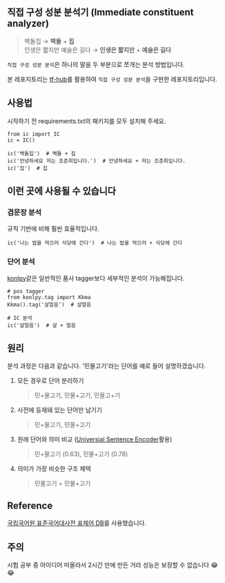 ## 직접 구성 성분 분석기 (Immediate constituent analyzer)


> 벽돌집 → **벽돌** + **집**<br>인생은 짧지만 예술은 길다 → **인생은 짧지만** + **예술은 길다**


`직접 구성 성분 분석`은 하나의 말을 두 부분으로 쪼개는 분석 방법입니다.

본 레포지토리는 [tf-hub](https://www.tensorflow.org/hub?hl=ko)를 활용하여 `직접 구성 성분 분석`을 구현한 레포지토리입니다.


## 사용법

시작하기 전 requirements.txt의 패키지를 모두 설치해 주세요.

```python3
from ic import IC
ic = IC()

ic('벽돌집')  # 벽돌 + 집
ic('안녕하세요 저는 조준희입니다.')  # 안녕하세요 + 저는 조준희입니다.
ic('집')  # 집
```

## 이런 곳에 사용될 수 있습니다

### 겹문장 분석

  규칙 기반에 비해 훨씬 효율적입니다.

  ```python3
  ic('나는 밥을 먹으러 식당에 간다')  # 나는 밥을 먹으러 + 식당에 간다
  ```
 
### 단어 분석

  [konlpy](https://konlpy.org/en/latest/)같은 일반적인 품사 tagger보다 세부적인 분석이 가능해집니다.
  ```python3
  # pos tagger
  from konlpy.tag import Kkma
  Kkma().tag('살얼음')  # 살얼음
  
  # IC 분석
  ic('살얼음')  # 살 + 얼음
  ```

## 원리

분석 과정은 다음과 같습니다. '민물고기'라는 단어를 예로 들어 설명하겠습니다.

1. 모든 경우로 단어 분리하기
    > 민+물고기, 민물+고기, 민물고+기
  
2. 사전에 등재돼 있는 단어만 남기기
    > 민+물고기, 민물+고기
  
3. 원래 단어와 의미 비교 ([Universial Sentence Encoder](https://tfhub.dev/google/universal-sentence-encoder-multilingual/3)활용)
    > 민+물고기 (0.63), 민물+고기 (0.78)
  
4. 의미가 가장 비슷한 구조 채택
    > 민물고기 = 민물+고기
    
## Reference

[국립국어원 표준국어대사전 표제어 DB](https://github.com/korean-word-game/db)를 사용했습니다.
    
## 주의
시험 공부 중 아이디어 떠올라서 2시간 만에 만든 거라 성능은 보장할 수 없습니다 😂😂
